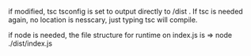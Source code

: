 if modified, tsc tsconfig is set to output directly to /dist . If tsc is needed again, no location is nesscary, just typing tsc will compile.

if node is needed, the file structure for runtime on index.js is => node ./dist/index.js
